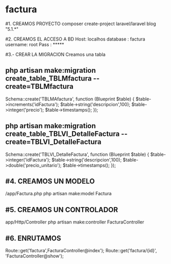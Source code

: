 # factura
#1. CREAMOS PROYECTO
composer create-project laravel/laravel blog "5.1.*"

#2. CREAMOS EL ACCESO A BD
Host: localhos
database : factura
username: root
Pass : *****


#3.- CREAR LA MIGRACION 
Creamos una tabla 

php artisan make:migration create_table_TBLMfactura --create=TBLMfactura
------------------------------------------------------------------------
Schema::create('TBLMAfactura', function (Blueprint $table) {
	$table->increments('idFactura');
	$table->string('descripcion',100);
	$table->integer('precio');
	$table->timestamps();
});


php artisan make:migration create_table_TBLVI_DetalleFactura --create=TBLVI_DetalleFactura
------------------------------------------------------------------------------------------
Schema::create('TBLVI_DetalleFactura', function (Blueprint $table) {
	$table->integer('idFactura');
	$table->string('descripcion',100);
	$table->double('precio_unitario');
	$table->timestamps();
});

#4. CREAMOS UN MODELO
--------------------
/app/Factura.php
php artisan make:model Factura

#5. CREAMOS UN CONTROLADOR
--------------------------
app/Http/Controller
php artisan make:controller FacturaController

#6. ENRUTAMOS 
---------------
Route::get('factura',FacturaController@index');
Route::get('factura/{id}', 'FacturaController@show');
